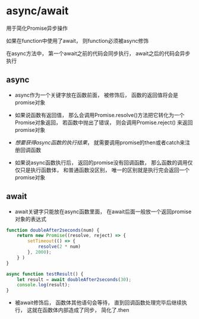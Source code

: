 # async/await

用于简化Promise异步操作



如果在function中使用了await， 则function必须被async修饰

在async方法中， 第一个await之前的代码会同步执行， await之后的代码会异步执行



## async

- async作为一个关键字放在函数前面，  被修饰后， 函数的返回值将会是promise对象

- 如果说函数有返回值， 那么会调用Promise.resolve()方法把它转化为一个Promise对象返回， 若函数中抛出了错误， 则会调用Promise.reject() 来返回promise对象

- *想要获得async函数的执行结果*， 就需要调用promise的then或者catch来注册回调函数

- 如果说async函数执行后， 返回的promise没有回调函数， 那么函数的调用仅仅只是执行函数体， 和普通函数没区别， 唯一的区别就是执行完会返回一个promise对象



## await

- await关键字只能放在async函数里面， 在await后面一般放一个返回promise对象的表达式

```javascript
function doubleAfter2seconds(num) {
    return new Promise((resolve, reject) => {
        setTimeout(() => {
            resolve(2 * num)
        }, 2000);
    } )
}

async function testResult() {
    let result = await doubleAfter2seconds(30);
    console.log(result);
}
```

- 被await修饰后， 函数体其他语句会等待， 直到回调函数处理完毕后继续执行， 这就在函数体内部造成了同步， 简化了.then